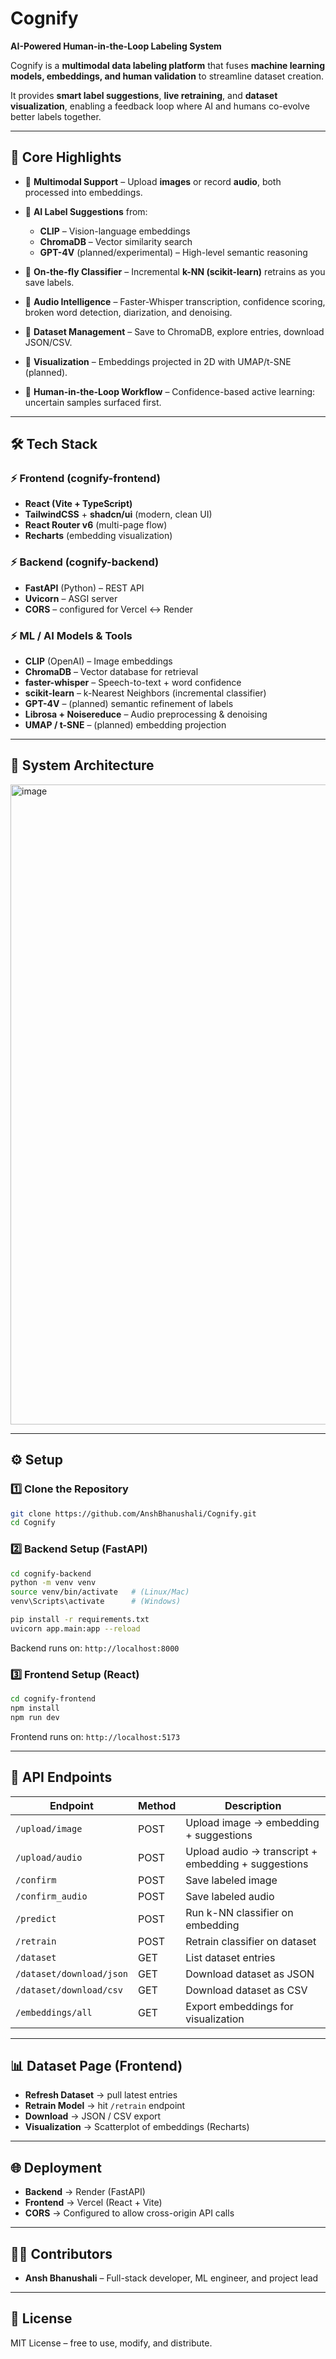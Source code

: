 # Cognify

**AI-Powered Human-in-the-Loop Labeling System**

Cognify is a **multimodal data labeling platform** that fuses **machine learning models, embeddings, and human validation** to streamline dataset creation.

It provides **smart label suggestions**, **live retraining**, and **dataset visualization**, enabling a feedback loop where AI and humans co-evolve better labels together.

---

## 🌟 Core Highlights

* 🔹 **Multimodal Support** – Upload **images** or record **audio**, both processed into embeddings.
* 🔹 **AI Label Suggestions** from:

  * **CLIP** – Vision-language embeddings
  * **ChromaDB** – Vector similarity search
  * **GPT-4V** (planned/experimental) – High-level semantic reasoning
* 🔹 **On-the-fly Classifier** – Incremental **k-NN (scikit-learn)** retrains as you save labels.
* 🔹 **Audio Intelligence** – Faster-Whisper transcription, confidence scoring, broken word detection, diarization, and denoising.
* 🔹 **Dataset Management** – Save to ChromaDB, explore entries, download JSON/CSV.
* 🔹 **Visualization** – Embeddings projected in 2D with UMAP/t-SNE (planned).
* 🔹 **Human-in-the-Loop Workflow** – Confidence-based active learning: uncertain samples surfaced first.

---

## 🛠️ Tech Stack

### ⚡ Frontend (cognify-frontend)

* **React (Vite + TypeScript)**
* **TailwindCSS** + **shadcn/ui** (modern, clean UI)
* **React Router v6** (multi-page flow)
* **Recharts** (embedding visualization)

### ⚡ Backend (cognify-backend)

* **FastAPI** (Python) – REST API
* **Uvicorn** – ASGI server
* **CORS** – configured for Vercel ↔ Render

### ⚡ ML / AI Models & Tools

* **CLIP** (OpenAI) – Image embeddings
* **ChromaDB** – Vector database for retrieval
* **faster-whisper** – Speech-to-text + word confidence
* **scikit-learn** – k-Nearest Neighbors (incremental classifier)
* **GPT-4V** – (planned) semantic refinement of labels
* **Librosa + Noisereduce** – Audio preprocessing & denoising
* **UMAP / t-SNE** – (planned) embedding projection

---

## 🧩 System Architecture

<img width="1536" height="1024" alt="image" src="https://github.com/user-attachments/assets/e23f493f-2720-4355-9cfe-e857db75c67a" />


---

## ⚙️ Setup

### 1️⃣ Clone the Repository

```bash
git clone https://github.com/AnshBhanushali/Cognify.git
cd Cognify
```

### 2️⃣ Backend Setup (FastAPI)

```bash
cd cognify-backend
python -m venv venv
source venv/bin/activate   # (Linux/Mac)
venv\Scripts\activate      # (Windows)

pip install -r requirements.txt
uvicorn app.main:app --reload
```

Backend runs on: `http://localhost:8000`

### 3️⃣ Frontend Setup (React)

```bash
cd cognify-frontend
npm install
npm run dev
```

Frontend runs on: `http://localhost:5173`

---

## 🔑 API Endpoints

| Endpoint                 | Method | Description                                         |
| ------------------------ | ------ | --------------------------------------------------- |
| `/upload/image`          | POST   | Upload image → embedding + suggestions              |
| `/upload/audio`          | POST   | Upload audio → transcript + embedding + suggestions |
| `/confirm`               | POST   | Save labeled image                                  |
| `/confirm_audio`         | POST   | Save labeled audio                                  |
| `/predict`               | POST   | Run k-NN classifier on embedding                    |
| `/retrain`               | POST   | Retrain classifier on dataset                       |
| `/dataset`               | GET    | List dataset entries                                |
| `/dataset/download/json` | GET    | Download dataset as JSON                            |
| `/dataset/download/csv`  | GET    | Download dataset as CSV                             |
| `/embeddings/all`        | GET    | Export embeddings for visualization                 |

---

## 📊 Dataset Page (Frontend)

* **Refresh Dataset** → pull latest entries
* **Retrain Model** → hit `/retrain` endpoint
* **Download** → JSON / CSV export
* **Visualization** → Scatterplot of embeddings (Recharts)

---

## 🌐 Deployment

* **Backend** → Render (FastAPI)
* **Frontend** → Vercel (React + Vite)
* **CORS** → Configured to allow cross-origin API calls

---

## 👨‍💻 Contributors

* **Ansh Bhanushali** – Full-stack developer, ML engineer, and project lead

---

## 📜 License

MIT License – free to use, modify, and distribute.
